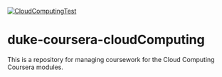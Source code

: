 [![CloudComputingTest](https://github.com/Gregtom3/duke-coursera-cloudComputing/actions/workflows/makefile.yml/badge.svg)](https://github.com/Gregtom3/duke-coursera-cloudComputing/actions/workflows/makefile.yml)

# duke-coursera-cloudComputing
This is a repository for managing coursework for the Cloud Computing Coursera modules.

